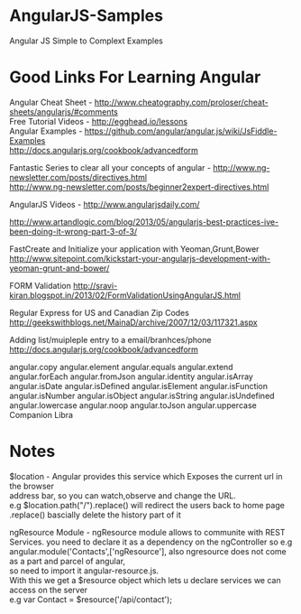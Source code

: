 AngularJS-Samples
=================

Angular JS Simple to Complext Examples

Good Links For Learning Angular
=============================
Angular Cheat Sheet - http://www.cheatography.com/proloser/cheat-sheets/angularjs/#comments  <br>
Free Tutorial Videos - http://egghead.io/lessons <br>
Angular Examples    - https://github.com/angular/angular.js/wiki/JsFiddle-Examples <br>
http://docs.angularjs.org/cookbook/advancedform <br>

Fantastic Series to clear all your concepts of angular - http://www.ng-newsletter.com/posts/directives.html <br>
 http://www.ng-newsletter.com/posts/beginner2expert-directives.html
 
 AngularJS Videos - http://www.angularjsdaily.com/
 
 http://www.artandlogic.com/blog/2013/05/angularjs-best-practices-ive-been-doing-it-wrong-part-3-of-3/
 
 
 FastCreate and Initialize your application with Yeoman,Grunt,Bower
 http://www.sitepoint.com/kickstart-your-angularjs-development-with-yeoman-grunt-and-bower/
 
 FORM Validation
 http://sravi-kiran.blogspot.in/2013/02/FormValidationUsingAngularJS.html
 
 Regular Express for US and Canadian Zip Codes
 http://geekswithblogs.net/MainaD/archive/2007/12/03/117321.aspx


  Adding list/muipleple entry to a email/branhces/phone
  http://docs.angularjs.org/cookbook/advancedform


angular.copy
angular.element
angular.equals
angular.extend
angular.forEach
angular.fromJson
angular.identity
angular.isArray
angular.isDate
angular.isDefined
angular.isElement
angular.isFunction
angular.isNumber
angular.isObject
angular.isString
angular.isUndefined
angular.lowercase
angular.noop
angular.toJson
angular.uppercase
Companion Libra

Notes
=====

$location - Angular provides this service which  Exposes the current url in the browser <br>
            address bar, so you can watch,observe and change the URL. <br>
            e.g $location.path("/").replace() will redirect the users back to home page
            .replace() bascially delete the history part of it
            
ngResource Module - ngResource module allows to communite with REST Services.
you need to declare it as a dependency on the ngController
so e.g angular.module('Contacts',['ngResource'], also ngresource does not come as a part and parcel of angular,<br>
so need to import it    angular-resource.js. <br>
With this we get a $resource object which lets u declare services we can access on the server<br>
e.g var Contact = $resource('/api/contact');
            



